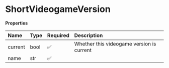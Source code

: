 # ShortVideogameVersion

**Properties**

| Name    | Type | Required | Description                               |
| :------ | :--- | :------- | :---------------------------------------- |
| current | bool | ✅       | Whether this videogame version is current |
| name    | str  | ✅       |                                           |

